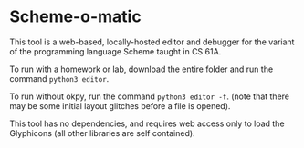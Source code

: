 # Scheme-o-matic
This tool is a web-based, locally-hosted editor and debugger for the variant of the programming language Scheme taught in CS 61A.

To run with a homework or lab, download the entire folder and run the command `python3 editor`.

To run without okpy, run the command `python3 editor -f`. (note that there may be some initial layout glitches before a file is opened).

This tool has no dependencies, and requires web access only to load the Glyphicons (all other libraries are self contained).
